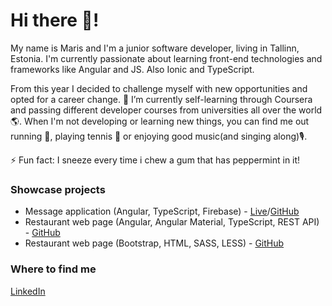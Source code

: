 # Hi there 👋! 

My name is Maris and I'm a junior software developer, living in Tallinn, Estonia. 
I'm currently passionate about learning front-end technologies and frameworks like Angular and JS. Also Ionic and TypeScript.

From this year I decided to challenge myself with new opportunities and opted for a career change.
🌱 I’m currently self-learning through Coursera and passing different developer courses from universities all over the world 🌎.
When I'm not developing or learning new things, you can find me out running 🏃, playing tennis 🎾 or enjoying good music(and singing along)🎙️.

⚡ Fun fact: I sneeze every time i chew a gum that has peppermint in it!

### Showcase projects
- Message application (Angular, TypeScript, Firebase) - [Live](https://messageapp100.azurewebsites.net)/[GitHub](https://github.com/marispulk/MessageApp) 
- Restaurant web page (Angular, Angular Material, TypeScript, REST API) - [GitHub](https://github.com/marispulk/Front-End-JavaScript-Frameworks-Angular)
- Restaurant web page (Bootstrap, HTML, SASS, LESS) - [GitHub](https://github.com/marispulk/Front-End-Web-UI-Frameworks-and-Tools-Bootstrap-4)

### Where to find me
[LinkedIn](https://www.linkedin.com/in/maris-pulk/)
